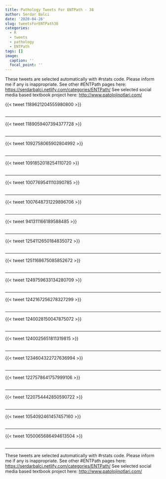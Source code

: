 ```yaml
---
title: Pathology Tweets For ENTPath - 38
author: Serdar Balci
date: '2020-04-26'
slug: tweetsForENTPath38
categories:
  - R
  - tweets
  - pathology
  - ENTPath
tags: []
image:
  caption: ''
  focal_point: ''
---
```



These tweets are selected automatically with #rstats code. Please inform me if any is inappropriate.
See other #ENTPath pages here: https://serdarbalci.netlify.com/categories/ENTPath/ 
See selected social media based textbook project here: http://www.patolojinotlari.com/

{{< tweet 1189621204555980800 >}}
<br>
<br>
<hr>
{{< tweet 1189059407394377728 >}}
<br>
<br>
<hr>
{{< tweet 1092758065902804992 >}}
<br>
<br>
<hr>
{{< tweet 1091852018254110720 >}}
<br>
<br>
<hr>
{{< tweet 1007769541110390785 >}}
<br>
<br>
<hr>
{{< tweet 1007648731229896706 >}}
<br>
<br>
<hr>
{{< tweet 941311166189588485 >}}
<br>
<br>
<hr>
{{< tweet 1254112650184835072 >}}
<br>
<br>
<hr>
{{< tweet 1251168675085852672 >}}
<br>
<br>
<hr>
{{< tweet 1249759633134280709 >}}
<br>
<br>
<hr>
{{< tweet 1242167256278327299 >}}
<br>
<br>
<hr>
{{< tweet 1240028150047875072 >}}
<br>
<br>
<hr>
{{< tweet 1240025651811319815 >}}
<br>
<br>
<hr>
{{< tweet 1234604322727636994 >}}
<br>
<br>
<hr>
{{< tweet 1227578641757999106 >}}
<br>
<br>
<hr>
{{< tweet 1220754442850590722 >}}
<br>
<br>
<hr>
{{< tweet 1054092461457457160 >}}
<br>
<br>
<hr>
{{< tweet 1050065686494613504 >}}
<br>
<br>
<hr>


These tweets are selected automatically with #rstats code. Please inform me if any is inappropriate.
See other #ENTPath pages here: https://serdarbalci.netlify.com/categories/ENTPath/ 
See selected social media based textbook project here: http://www.patolojinotlari.com/
